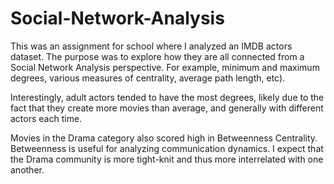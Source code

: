 # Social-Network-Analysis

This was an assignment for school where I analyzed an IMDB actors dataset.
The purpose was to explore how they are all connected from a Social Network Analysis perspective. For example, minimum and maximum degrees, various measures of centrality, average path length, etc).

Interestingly, adult actors tended to have the most degrees, likely due to the fact that they create more movies than average, and generally with different actors each time.

Movies in the Drama category also scored high in Betweenness Centrality. Betweenness is useful for analyzing communication dynamics. I expect that the Drama community is more tight-knit and thus more interrelated with one another.
